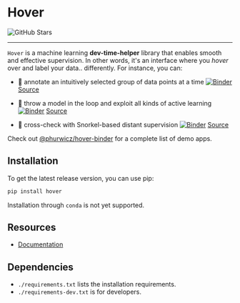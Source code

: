 # Hover

![GitHub Stars](https://img.shields.io/github/stars/phurwicz/hover)

----

`Hover` is a machine learning **dev-time-helper** library that enables smooth and effective supervision. In other words, it's an interface where you _hover_ over and label your data.. differently. For instance, you can:

- :seedling: annotate an intuitively selected group of data points at a time [![Binder](https://mybinder.org/badge_logo.svg)](https://mybinder.org/v2/gh/phurwicz/hover-binder/master?urlpath=/proxy/5006/app-simple-annotator) [Source](https://github.com/phurwicz/hover-binder/app-simple-annotator/main.py)

- :ferris_wheel: throw a model in the loop and exploit all kinds of active learning [![Binder](https://mybinder.org/badge_logo.svg)](https://mybinder.org/v2/gh/phurwicz/hover-binder/master?urlpath=/proxy/5006/app-active-learning) [Source](https://github.com/phurwicz/hover-binder/app-active-learning/main.py)

- :whale: cross-check with Snorkel-based distant supervision [![Binder](https://mybinder.org/badge_logo.svg)](https://mybinder.org/v2/gh/phurwicz/hover-binder/master?urlpath=/proxy/5006/app-snorkel-explorer) [Source](https://github.com/phurwicz/hover-binder/app-snorkel-explorer/main.py)

Check out [@phurwicz/hover-binder](https://github.com/phurwicz/hover-binder) for a complete list of demo apps.


## Installation

To get the latest release version, you can use pip:

```bash
pip install hover
```

Installation through `conda` is not yet supported.


## Resources

- [Documentation](https://phurwicz.github.io/hover/)

## Dependencies

- `./requirements.txt` lists the installation requirements.
- `./requirements-dev.txt` is for developers.
